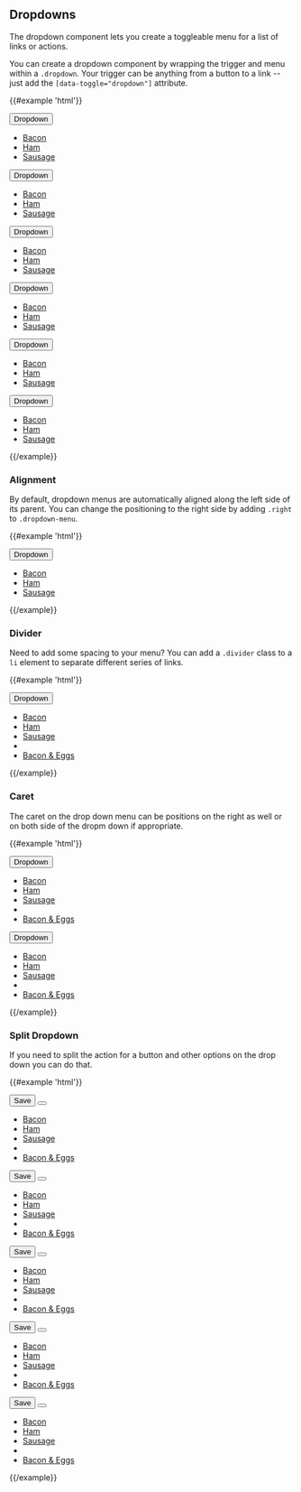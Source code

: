## Dropdowns

The dropdown component lets you create a toggleable menu for a list of links or actions.

You can create a dropdown component by wrapping the trigger and menu within a `.dropdown`. Your trigger can be anything from a button to a link -- just add the `[data-toggle="dropdown"]` attribute.

{{#example 'html'}}
<div class="dropdown">
  <button type="button" id="thingy" class="btn" data-toggle="dropdown" aria-expanded="false">
    Dropdown <span class="caret"></span>
  </button>
  <ul class="dropdown-menu">
    <li><a href="#">Bacon</a></li>
    <li><a href="#">Ham</a></li>
    <li><a href="#">Sausage</a></li>
  </ul>
</div>
<div class="dropdown">
  <button type="button" class="btn btn-secondary" data-toggle="dropdown" aria-expanded="false">
    Dropdown <span class="caret"></span>
  </button>
  <ul class="dropdown-menu">
    <li><a href="#">Bacon</a></li>
    <li><a href="#">Ham</a></li>
    <li><a href="#">Sausage</a></li>
  </ul>
</div>
<div class="dropdown">
  <button type="button" class="btn btn-primary" data-toggle="dropdown" aria-expanded="false">
    Dropdown <span class="caret"></span>
  </button>
  <ul class="dropdown-menu">
    <li><a href="#">Bacon</a></li>
    <li><a href="#">Ham</a></li>
    <li><a href="#">Sausage</a></li>
  </ul>
</div>
<div class="dropdown">
  <button type="button" class="btn btn-success" data-toggle="dropdown" aria-expanded="false">
    Dropdown <span class="caret"></span>
  </button>
  <ul class="dropdown-menu">
    <li><a href="#">Bacon</a></li>
    <li><a href="#">Ham</a></li>
    <li><a href="#">Sausage</a></li>
  </ul>
</div>
<div class="dropdown">
  <button type="button" class="btn btn-danger" data-toggle="dropdown" aria-expanded="false">
    Dropdown <span class="caret"></span>
  </button>
  <ul class="dropdown-menu">
    <li><a href="#">Bacon</a></li>
    <li><a href="#">Ham</a></li>
    <li><a href="#">Sausage</a></li>
  </ul>
</div>
<div class="dropdown">
  <button type="button" class="btn btn-link" data-toggle="dropdown" aria-expanded="false">
    Dropdown <span class="caret"></span>
  </button>
  <ul class="dropdown-menu">
    <li><a href="#">Bacon</a></li>
    <li><a href="#">Ham</a></li>
    <li><a href="#">Sausage</a></li>
  </ul>
</div>
{{/example}}

### Alignment

By default, dropdown menus are automatically aligned along the left side of its parent. You can change the positioning to the right side by adding `.right` to `.dropdown-menu`.

{{#example 'html'}}
<div class="dropdown">
  <button type="button" class="btn" data-toggle="dropdown" aria-expanded="false">
    Dropdown <span class="caret"></span>
  </button>
  <ul class="dropdown-menu right">
    <li><a href="#">Bacon</a></li>
    <li><a href="#">Ham</a></li>
    <li><a href="#">Sausage</a></li>
  </ul>
</div>
{{/example}}

### Divider

Need to add some spacing to your menu? You can add a `.divider` class to a `li` element to separate different series of links.

{{#example 'html'}}
<div class="dropdown">
  <button type="button" class="btn" data-toggle="dropdown" aria-expanded="false">
    Dropdown <span class="caret"></span>
  </button>
  <ul class="dropdown-menu">
    <li><a href="#">Bacon</a></li>
    <li><a href="#">Ham</a></li>
    <li><a href="#">Sausage</a></li>
    <li class="divider"></li>
    <li><a href="#">Bacon &amp; Eggs</a></li>
  </ul>
</div>
{{/example}}

### Caret

The caret on the drop down menu can be positions on the right as well or on both side of the dropm down if appropriate. 

{{#example 'html'}}
<div class="dropdown">
  <button type="button" class="btn" data-toggle="dropdown" aria-expanded="false">
    <span class="caret"></span> Dropdown
  </button>
  <ul class="dropdown-menu">
    <li><a href="#">Bacon</a></li>
    <li><a href="#">Ham</a></li>
    <li><a href="#">Sausage</a></li>
    <li class="divider"></li>
    <li><a href="#">Bacon &amp; Eggs</a></li>
  </ul>
</div>
<div class="dropdown">
  <button type="button" class="btn" data-toggle="dropdown" aria-expanded="false">
    <span class="caret"></span> Dropdown <span class="caret"></span>
  </button>
  <ul class="dropdown-menu">
    <li><a href="#">Bacon</a></li>
    <li><a href="#">Ham</a></li>
    <li><a href="#">Sausage</a></li>
    <li class="divider"></li>
    <li><a href="#">Bacon &amp; Eggs</a></li>
  </ul>
</div>
{{/example}}

### Split Dropdown

If you need to split the action for a button and other options on the drop down you can do that.

{{#example 'html'}}
<div class="dropdown">
  <div class="btn-group">
    <button type="button" class="btn">Save</button>
    <button type="button" class="btn" data-toggle="dropdown" aria-expanded="false">
      <span class="caret"></span>
    </button>
  </div>
  <ul class="dropdown-menu">
    <li><a href="#">Bacon</a></li>
    <li><a href="#">Ham</a></li>
    <li><a href="#">Sausage</a></li>
    <li class="divider"></li>
    <li><a href="#">Bacon &amp; Eggs</a></li>
  </ul>
</div>
<div class="dropdown">
  <div class="btn-group">
    <button type="button" class="btn btn-secondary">Save</button>
    <button type="button" class="btn btn-secondary" data-toggle="dropdown" aria-expanded="false">
      <span class="caret"></span>
    </button>
  </div>
  <ul class="dropdown-menu">
    <li><a href="#">Bacon</a></li>
    <li><a href="#">Ham</a></li>
    <li><a href="#">Sausage</a></li>
    <li class="divider"></li>
    <li><a href="#">Bacon &amp; Eggs</a></li>
  </ul>
</div>
<div class="dropdown">
  <div class="btn-group">
    <button type="button" class="btn btn-primary">Save</button>
    <button type="button" class="btn btn-primary" data-toggle="dropdown" aria-expanded="false">
      <span class="caret"></span>
    </button>
  </div>
  <ul class="dropdown-menu">
    <li><a href="#">Bacon</a></li>
    <li><a href="#">Ham</a></li>
    <li><a href="#">Sausage</a></li>
    <li class="divider"></li>
    <li><a href="#">Bacon &amp; Eggs</a></li>
  </ul>
</div>
<div class="dropdown">
  <div class="btn-group">
    <button type="button" class="btn btn-success">Save</button>
    <button type="button" class="btn btn-success" data-toggle="dropdown" aria-expanded="false">
      <span class="caret"></span>
    </button>
  </div>
  <ul class="dropdown-menu">
    <li><a href="#">Bacon</a></li>
    <li><a href="#">Ham</a></li>
    <li><a href="#">Sausage</a></li>
    <li class="divider"></li>
    <li><a href="#">Bacon &amp; Eggs</a></li>
  </ul>
</div>
<div class="dropdown">
  <div class="btn-group">
    <button type="button" class="btn btn-danger">Save</button>
    <button type="button" class="btn btn-danger" data-toggle="dropdown" aria-expanded="false">
      <span class="caret"></span>
    </button>
  </div>
  <ul class="dropdown-menu">
    <li><a href="#">Bacon</a></li>
    <li><a href="#">Ham</a></li>
    <li><a href="#">Sausage</a></li>
    <li class="divider"></li>
    <li><a href="#">Bacon &amp; Eggs</a></li>
  </ul>
</div>
{{/example}}

